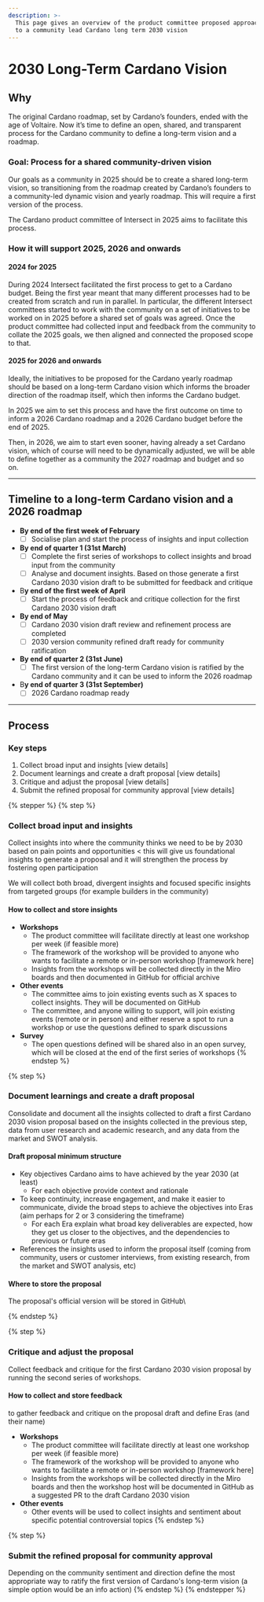```yaml
---
description: >-
  This page gives an overview of the product committee proposed approach to get
  to a community lead Cardano long term 2030 vision
---
```


# 2030 Long-Term Cardano Vision

## Why

The original Cardano roadmap, set by Cardano’s founders, ended with the age of Voltaire. Now it’s time to define an open, shared, and transparent process for the Cardano community to define a long-term vision and a roadmap.&#x20;

### Goal: Process for a shared community-driven vision

Our goals as a community in 2025 should be to create a shared long-term vision, so transitioning from the roadmap created by Cardano’s founders to a community-led dynamic vision and yearly roadmap. This will require a first version of the process.

The Cardano product committee of Intersect in 2025 aims to facilitate this process.&#x20;

### How it will support 2025, 2026 and onwards

#### 2024 for 2025

During 2024 Intersect facilitated the first process to get to a Cardano budget. Being the first year meant that many different processes had to be created from scratch and run in parallel. In particular, the different Intersect committees started to work with the community on a set of initiatives to be worked on in 2025 before a shared set of goals was agreed. Once the product committee had collected input and feedback from the community to collate the 2025 goals, we then aligned and connected the proposed scope to that.

#### 2025 for 2026 and onwards

Ideally, the initiatives to be proposed for the Cardano yearly roadmap should be based on a long-term Cardano vision which informs the broader direction of the roadmap itself, which then informs the Cardano budget.

In 2025 we aim to set this process and have the first outcome on time to inform a 2026 Cardano roadmap and a 2026 Cardano budget before the end of 2025.&#x20;

Then, in 2026, we aim to start even sooner, having already a set Cardano vision, which of course will need to be dynamically adjusted, we will be able to define together as a community the 2027 roadmap and budget and so on.

***

## Timeline to a long-term Cardano vision and a 2026 roadmap

* **By end of the first week of February**
  * [ ] Socialise plan and start the process of insights and input collection
* **By end of quarter 1 (31st March)**
  * [ ] Complete the first series of workshops to collect insights and broad input from the community
  * [ ] Analyse and document insights. Based on those generate a first Cardano 2030 vision draft to be submitted for feedback and critique
* B**y end of the first week of April**
  * [ ] Start the process of feedback and critique collection for the first Cardano 2030 vision draft
* **By end of May**
  * [ ] Cardano 2030 vision draft review and refinement process are completed
  * [ ] 2030 version community refined draft ready for community ratification
* **By end of quarter 2 (31st June)**
  * [ ] The first version of the long-term Cardano vision is ratified by the Cardano community and it can be used to inform the 2026 roadmap
* B**y end of quarter 3 (31st September)**
  * [ ] 2026 Cardano roadmap ready

***

## Process

### Key steps

1. Collect broad input and insights \[view details]
2. Document learnings and create a draft proposal \[view details]
3. Critique and adjust the proposal \[view details]
4. Submit the refined proposal for community approval \[view details]

{% stepper %}
{% step %}
### Collect broad input and insights

Collect insights into where the community thinks we need to be by 2030 based on pain points and opportunities < this will give us foundational insights to generate a proposal and it will strengthen the process by fostering open participation

We will collect both broad, divergent insights and focused specific insights from targeted groups (for example builders in the community)&#x20;

#### How to collect and store insights

* **Workshops**
  * The product committee will facilitate directly at least one workshop per week (if feasible more)
  * The framework of the workshop will be provided to anyone who wants to facilitate a remote or in-person workshop \[framework here]
  * Insights from the workshops will be collected directly in the Miro boards and then documented in GitHub for official archive
* **Other events**
  * The committee aims to join existing events such as X spaces to collect insights. They will be documented on GitHub
  * The committee, and anyone willing to support, will join existing events (remote or in person) and either reserve a spot to run a workshop or use the questions defined to spark discussions
* **Survey**
  * The open questions defined will be shared also in an open survey, which will be closed at the end of the first series of workshops
{% endstep %}

{% step %}
### Document learnings and create a draft proposal

Consolidate and document all the insights collected to draft a first Cardano 2030 vision proposal based on the insights collected in the previous step,  data from user research and academic research, and any data from the market and SWOT analysis.

#### Draft proposal minimum structure

* Key objectives Cardano aims to have achieved by the year 2030 (at least)
  * For each objective provide context and rationale
* To keep continuity, increase engagement, and make it easier to communicate, divide the broad steps to achieve the objectives into Eras (aim perhaps for 2 or 3 considering the timeframe)
  * For each Era explain what broad key deliverables are expected, how they get us closer to the objectives, and the dependencies to previous or future eras
* References the insights used to inform the proposal itself (coming from community, users or customer interviews, from existing research, from the market and SWOT analysis, etc)

#### Where to store the proposal

The proposal's official version will be stored in GitHub\

{% endstep %}

{% step %}
### Critique and adjust the proposal

Collect feedback and critique for the first Cardano 2030 vision proposal by running the second series of workshops.

#### How to collect and store feedback

to gather feedback and critique on the proposal draft and define Eras (and their name)

* **Workshops**
  * The product committee will facilitate directly at least one workshop per week (if feasible more)
  * The framework of the workshop will be provided to anyone who wants to facilitate a remote or in-person workshop \[framework here]
  * Insights from the workshops will be collected directly in the Miro boards and then the workshop host will be documented in GitHub as a suggested PR to the draft Cardano 2030 vision
* **Other events**
  * Other events will be used to collect insights and sentiment about specific potential controversial topics
{% endstep %}

{% step %}
### Submit the refined proposal for community approval

Depending on the community sentiment and direction define the most appropriate way to ratify the first version of Cardano's long-term vision (a simple option would be an info action)
{% endstep %}
{% endstepper %}



